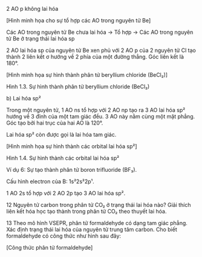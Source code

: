 2 AO p không lai hóa

[Hình minh họa cho sự tổ hợp các AO trong nguyên tử Be]

Các AO trong nguyên tử Be chưa lai hóa -> Tổ hợp -> Các AO trong nguyên tử Be ở trạng thái lai hóa sp

2 AO lai hóa sp của nguyên tử Be xen phủ với 2 AO p của 2 nguyên tử Cl tạo thành 2 liên kết σ hướng về 2 phía của một đường thẳng. Góc liên kết là 180°.

[Hình minh họa sự hình thành phân tử beryllium chloride (BeCl₂)]

Hình 1.3. Sự hình thành phân tử beryllium chloride (BeCl₂)

b) Lai hóa sp²

Trong một nguyên tử, 1 AO ns tổ hợp với 2 AO np tạo ra 3 AO lai hóa sp² hướng về 3 đỉnh của một tam giác đều. 3 AO này nằm cùng một mặt phẳng. Góc tạo bởi hai trục của hai AO là 120°.

Lai hóa sp² còn được gọi là lai hóa tam giác.

[Hình minh họa sự hình thành các orbital lai hóa sp²]

Hình 1.4. Sự hình thành các orbital lai hóa sp²

Ví dụ 6: Sự tạo thành phân tử boron trifluoride (BF₃).

Cấu hình electron của B: 1s²2s²2p¹.

1 AO 2s tổ hợp với 2 AO 2p tạo 3 AO lai hóa sp².

12 Nguyên tử carbon trong phân tử CO₂ ở trạng thái lai hóa nào? Giải thích liên kết hóa học tạo thành trong phân tử CO₂ theo thuyết lai hóa.

13 Theo mô hình VSEPR, phân tử formaldehyde có dạng tam giác phẳng. Xác định trạng thái lai hóa của nguyên tử trung tâm carbon. Cho biết formaldehyde có công thức như hình sau đây:

[Công thức phân tử formaldehyde]